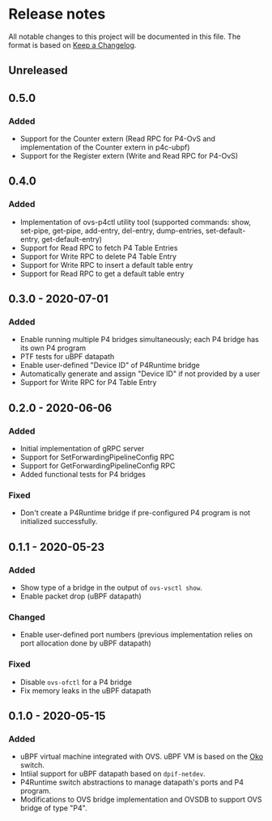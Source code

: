 # Release notes

All notable changes to this project will be documented in this file.  The format is based on [Keep a
Changelog](https://keepachangelog.com/en/1.0.0/).

## Unreleased

## 0.5.0

### Added 

- Support for the Counter extern (Read RPC for P4-OvS and implementation of the Counter extern in p4c-ubpf)
- Support for the Register extern (Write and Read RPC for P4-OvS)

## 0.4.0

### Added

- Implementation of ovs-p4ctl utility tool (supported commands: show, set-pipe, get-pipe, add-entry, del-entry, dump-entries, set-default-entry, get-default-entry)
- Support for Read RPC to fetch P4 Table Entries
- Support for Write RPC to delete P4 Table Entry
- Support for Write RPC to insert a default table entry
- Support for Read RPC to get a default table entry

## 0.3.0 - 2020-07-01

### Added

- Enable running multiple P4 bridges simultaneously; each P4 bridge has its own P4 program
- PTF tests for uBPF datapath
- Enable user-defined "Device ID" of P4Runtime bridge
- Automatically generate and assign "Device ID" if not provided by a user
- Support for Write RPC for P4 Table Entry

## 0.2.0 - 2020-06-06

### Added

- Initial implementation of gRPC server 
- Support for SetForwardingPipelineConfig RPC
- Support for GetForwardingPipelineConfig RPC
- Added functional tests for P4 bridges

### Fixed

- Don't create a P4Runtime bridge if pre-configured P4 program is not initialized successfully.

## 0.1.1 - 2020-05-23

### Added

- Show type of a bridge in the output of `ovs-vsctl show`.
- Enable packet drop (uBPF datapath)

### Changed

- Enable user-defined port numbers (previous implementation relies on port allocation done by uBPF datapath)

### Fixed

- Disable `ovs-ofctl` for a P4 bridge
- Fix memory leaks in the uBPF datapath

## 0.1.0 - 2020-05-15

### Added

- uBPF virtual machine integrated with OVS. uBPF VM is based on the [Oko](https://github.com/Orange-OpenSource/Oko) switch.
- Intiial support for uBPF datapath based on `dpif-netdev`. 
- P4Runtime switch abstractions to manage datapath's ports and P4 program. 
- Modifications to OVS bridge implementation and OVSDB to support OVS bridge of type "P4". 

